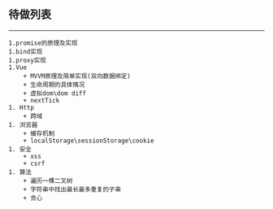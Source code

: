## 待做列表
---
    1.promise的原理及实现
    1.bind实现
    1.proxy实现
    1.Vue
        + MVVM原理及简单实现(双向数据绑定)
        + 生命周期的具体情况
        + 虚拟dom\dom diff
        + nextTick
    1. Http
        + 跨域
    1. 浏览器
        + 缓存机制
        + localStorage\sessionStorage\cookie
    1. 安全
        + xss
        + csrf
    1. 算法
        + 遍历一棵二叉树
        + 字符串中找出最长最多重复的子串
        + 贪心
        
